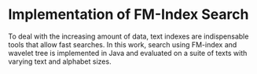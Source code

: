 # Implementation of FM-Index Search

To deal with the increasing amount of data, text indexes are indispensable tools that allow fast
searches. In this work, search using FM-index and wavelet tree is implemented in Java and
evaluated on a suite of texts with varying text and alphabet sizes.
